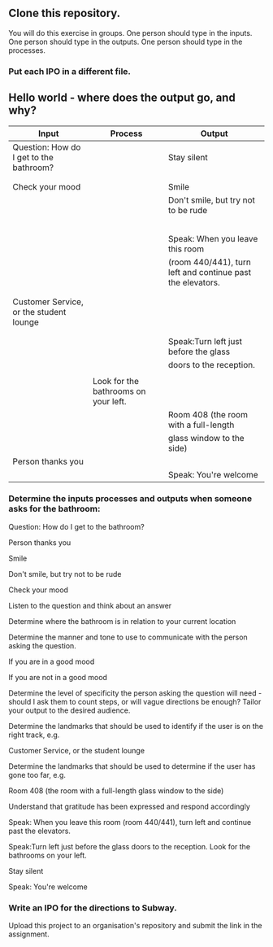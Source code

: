 ## Clone this repository. 

You will do this exercise in groups. 
One person should type in the inputs. 
One person should type in the outputs. 
One person should type in the processes. 

### Put each IPO in a different file.  

## Hello world - where does the output go, and why? 
|Input                                                                    |Process                                            |Output                                               |
|----------------------------------------------------|----------------------------------------|-----------------------------------------------------|
|  ﻿﻿Question: How do I get to the bathroom? |           |  Stay silent |
|                                                                     | |
|			               | 		|		|
|Check your mood 			| 			|Smile		|
|				| 			|Don't smile, but try not to be rude|
|				||			|
|				| |			|
|				| |				|
|				| 			|			|
|				|  |				|
|				|		                              |Speak: When you leave this room    |
|				|			|(room 440/441), turn left and continue past the elevators.|
|				||			|
|				| 		|			|
|Customer Service, or the student lounge      |						|			|	
|				| |			|
|				| 			|			|
|				|					|Speak:Turn left just before the glass |
|			                 |				                   |doors to the reception.|	
|		|
|				    					|Look for the bathrooms on your left.|
|				|					|Room 408 (the room with a full-length |
|				|					|glass window to the side) 	|
|Person thanks you 			|					|			|
|				| |Speak: You're welcome |


### Determine the inputs processes and outputs when someone asks for the bathroom: 

Question: How do I get to the bathroom?

Person thanks you

Smile

Don't smile, but try not to be rude 

Check your mood

Listen to the question and think about an answer

Determine where the bathroom is in relation to your current location

Determine the manner and tone to use to communicate with the person asking the question.

If you are in a good mood

If you are not in a good mood

Determine the level of specificity the person asking the question will need - should I ask them to count steps, or will vague directions be enough? Tailor your output to the desired audience.

Determine the landmarks that should be used to identify if the user is on the right track, e.g. 

Customer Service, or the student lounge

Determine the landmarks that should be used to determine if the user has gone too far, e.g.

Room 408 (the room with a full-length glass window to the side)

Understand that gratitude has been expressed and respond accordingly

Speak: When you leave this room (room 440/441), turn left and continue past the elevators.

Speak:Turn left just before the glass doors to the reception. Look for the bathrooms on your left.  

Stay silent

Speak: You're welcome 

### Write an IPO for the directions to Subway.

Upload this project to an organisation's repository and submit the link in the assignment. 



